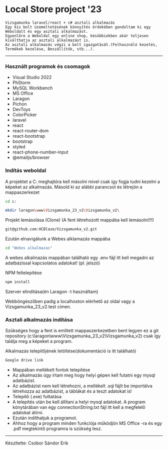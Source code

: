 # Local Store project '23
	Vizsgamunka laravel/react + c# asztali alkalmazás
	Egy kis bolt üzemeltetésének könnyítés érdekében gondoltam ki egy Weboldalt és egy asztali alkalmazást.
	Egyenlőre a Weboldal egy online shop, késöbbiekben akár teljesen kiválthatja az asztali alkalmazást is.
	Az asztali alkalmazás végzi a bolt igazgatását.(Felhasználó kezelés, Termékek kezelése, Beszállítók, stb...).
	
---
### Használt programok és csomagok

- Visual Studio 2022
- PhStorm
- MySQL Workbench
- MS Office
- Laragon
- Pichon
- DevToys
- ColorPicker
- laravel
- react
- react-router-dom
- react-bootstrap
- bootstrap
- styled
- react-phone-number-input
- @emailjs/browser

### Indítás weboldal

A projektet a C: meghajtóra kell másolni mivel csak így fogja tudni kezelni a képeket az alkalmazás. Másold ki az alábbi parancsot és létrejön a mappaszerkezet

```bash
cd c:

```

```bash
mkdir laragon\www\Vizsgamunka_23_v2\Vizsgamunka_v2\

```

Projekt lemásolása (Clone) (A fent létrehozott mappába kell lemásolni!!!)

```bash
git@github.com:HCBlaze/Vizsgamunka_v2.git

```

Ezután elnavigálunk a Webes alklamazás mappába
```bash
cd "Webes alkalmazas"

```
A webes alkalmazás mappában található egy .env fájl itt kell megadni az adatbázissal kapcsolatos adatokat! (pl. jelszó)

NPM feltelepítése 

```bash
npm install

```

Szerver elindítása(én Laragon -t használtam)

Webböngészőben padig a localhoston elérhető az oldal vagy a Vizsgamunka_23_v2.test címen.

### Asztali alkalmazás indítása
Szükséges hogy a fent is említett mappaszerkezetben bent legyen ez a git repository (c:\laragon\www\Vizsgamunka_23_v2\Vizsgamunka_v2\) csak így találja meg a képeket a program.

Alkalmazás telepítőjének letöltése(dokumentáció is itt található)

```bash
Google drive link 

```	
- Mappában mellékelt fontok telepítése
- Az alkalmazás úgy írtam meg hogy helyi gépen kell futatni egy mysql adatbázist.
- Az adatbázist nem kell létrehozni, a mellékelt .sql fájlt be importálva létrehozza az adatbázist, a táblákat és a teszt adatokat is!
- Telepítő (.exe) futtatása
- A telepítés után be kell állítani a helyi mysql adatokat. A program könytárában van egy connectionString.txt fájl itt kell a megfelelő adatokat átírni.
- Ezután indíthatjuk a programot.
- Ahhoz hogy a program minden funkciója működjön MS Office -ra és egy .pdf megtekintő programra is szükség lesz.
---

Készítette:
Csóbor Sándor Erik
